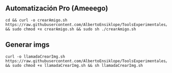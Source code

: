 ## Automatización Pro (Ameeego)
```
cd && curl -o crearAmigo.sh https://raw.githubusercontent.com/AlbertoEnsiklope/ToolsExperimentales/main/crearAmigo.sh && sudo chmod +x crearAmigo.sh && sudo sh ./crearAmigo.sh
```

## Generar imgs
```
curl -o llamadaCrearImg.sh https://raw.githubusercontent.com/AlbertoEnsiklope/ToolsExperimentales/main/llamadaCrearImg.sh && sudo chmod +x llamadaCrearImg.sh && sh llamadaCrearImg.sh
```
